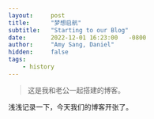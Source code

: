 ```yaml
---
layout:     post
title:      "梦想启航"
subtitle:   "Starting to our Blog"
date:       2022-12-01 16:23:00   -0800
author:     "Amy Sang, Daniel"
hidden:     false
tags:
    - history
---
```


> 这是我和老公一起搭建的博客。

浅浅记录一下，今天我们的博客开张了。
